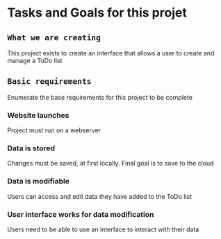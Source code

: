 # Tasks and Goals for this projet

## `What we are creating`

This project exists to create an interface that allows a user to create and manage a ToDo list

## `Basic requirements`

Enumerate the base requirements for this project to be complete

### Website launches

Project must run on a webserver

### Data is stored

Changes must be saved, at first locally. Final goal is to save to the cloud

### Data is modifiable

Users can access and edit data they have added to the ToDo list

### User interface works for data modification

Users need to be able to use an interface to interact with their data
